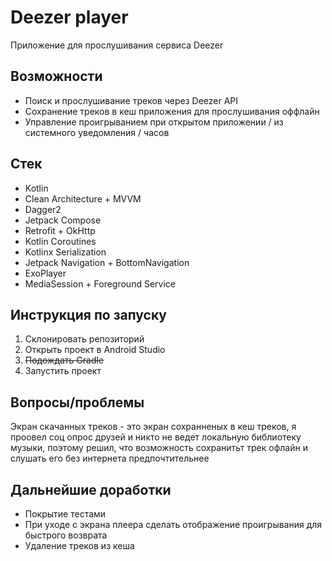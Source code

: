 # Deezer player
Приложение для прослушивания сервиса Deezer

## Возможности
- Поиск и прослушивание треков через Deezer API
- Сохранение треков в кеш приложения для прослушивания оффлайн
- Управление проигрыванием при открытом приложении / из системного уведомления / часов

## Стек
- Kotlin
- Clean Architecture + MVVM
- Dagger2
- Jetpack Compose
- Retrofit + OkHttp
- Kotlin Coroutines
- Kotlinx Serialization
- Jetpack Navigation + BottomNavigation
- ExoPlayer
- MediaSession + Foreground Service

## Инструкция по запуску
1. Склонировать репозиторий
2. Открыть проект в Android Studio
3. ~~Подождать Gradle~~
4. Запустить проект

## Вопросы/проблемы

Экран скачанных треков - это экран сохранненых в кеш треков, я проовел соц опрос друзей и никто не ведет локальную библиотеку музыки, поэтому решил, что возможность сохранитьт трек офлайн и слушать его без интернета предпочтительнее

## Дальнейшие доработки
- Покрытие тестами
- При уходе с экрана плеера сделать отображение проигрывания для быстрого возврата
- Удаление треков из кеша